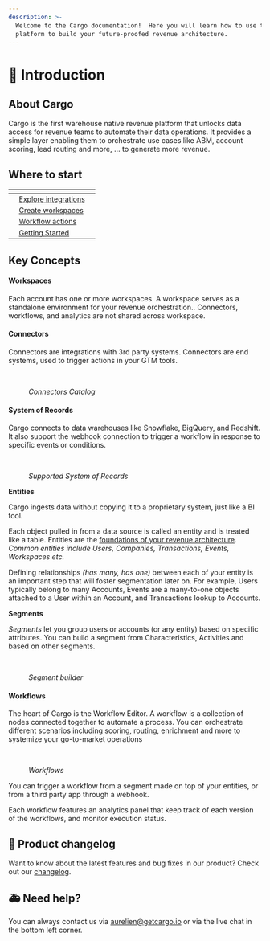 ```yaml
---
description: >-
  Welcome to the Cargo documentation!  Here you will learn how to use the Cargo
  platform to build your future-proofed revenue architecture.
---
```


# 🎉 Introduction

## About Cargo

Cargo is the first warehouse native revenue platform that unlocks data access for revenue teams to automate their data operations. It provides a simple layer enabling them to orchestrate use cases like ABM, account scoring, lead routing and more, … to generate more revenue.

## Where to start <a href="#where-to-start" id="where-to-start"></a>



<table data-view="cards"><thead><tr><th></th><th></th><th></th></tr></thead><tbody><tr><td></td><td><a href="broken-reference">Explore integrations</a></td><td></td></tr><tr><td></td><td><a href="http://localhost:5000/o/4mORJs1gC0yIX9GWp4Rp/s/xm3PV8WN8Sxx6tS7U2FC/">Create workspaces</a></td><td></td></tr><tr><td></td><td><a href="https://app.gitbook.com/o/4mORJs1gC0yIX9GWp4Rp/s/xm3PV8WN8Sxx6tS7U2FC/~/changes/35/workflow-actions">Workflow actions</a></td><td></td></tr><tr><td></td><td><a href="https://app.gitbook.com/o/4mORJs1gC0yIX9GWp4Rp/s/xm3PV8WN8Sxx6tS7U2FC/~/changes/35/getting-started">Getting Started</a></td><td></td></tr></tbody></table>



## Key Concepts

#### Workspaces

Each account has one or more workspaces. A workspace serves as a standalone environment for your revenue orchestration.. Connectors, workflows, and analytics are not shared across workspace.

#### Connectors&#x20;

Connectors are integrations with 3rd party systems. Connectors are end systems, used to trigger actions in your GTM tools.

<figure><img src=".gitbook/assets/Capture d’écran 2023-05-07 à 14.52.56.png" alt=""><figcaption><p><em>Connectors Catalog</em></p></figcaption></figure>

#### System of Records

Cargo connects to data warehouses like Snowflake, BigQuery, and Redshift.  It also support the webhook connection to trigger a workflow in response to specific events or conditions.

<figure><img src=".gitbook/assets/Capture d’écran 2023-05-07 à 14.53.09.png" alt=""><figcaption><p><em>Supported System of Records</em></p></figcaption></figure>

**Entities**

Cargo ingests data without copying it to a proprietary system, just like a BI tool.&#x20;

Each object pulled in from a data source is called an entity and is treated like a table. Entities are the [foundations of your revenue architecture](https://www.getcargo.io/blog/business-entities-the-foundation-of-your-revenue-architecture). _Common entities include Users, Companies, Transactions, Events, Workspaces etc._

Defining relationships _(has many, has one)_ between each of your entity is an important step that will foster segmentation later on. For example, Users typically belong to many Accounts, Events are a many-to-one objects attached to a User within an Account, and Transactions lookup to Accounts.



**Segments**

_Segments_ let you group users or accounts (or any entity) based on specific attributes. You can build a segment from Characteristics, Activities and based on other segments.

<figure><img src=".gitbook/assets/Capture d’écran 2023-05-08 à 11.20.34.png" alt=""><figcaption><p><em>Segment builder</em></p></figcaption></figure>

#### Workflows

The heart of Cargo is the Workflow Editor. A workflow is a collection of nodes connected together to automate a process. You can orchestrate different scenarios including scoring, routing, enrichment and more to systemize your go-to-market operations&#x20;

<figure><img src=".gitbook/assets/Capture d’écran 2023-05-07 à 15.32.38.png" alt=""><figcaption><p><em>Workflows</em></p></figcaption></figure>

You can trigger a workflow from a segment made on top of your entities, or from a third party app through a webhook.

Each workflow features an analytics panel that keep track of each version of the workflows, and monitor execution status.

## 🎊 Product changelog

Want to know about the latest features and bug fixes in our product? Check out our [changelog](http://changelog.getcargo.io).

## 🚑 Need help?

You can always contact us via aurelien@getcargo.io or via the live chat in the bottom left corner.
